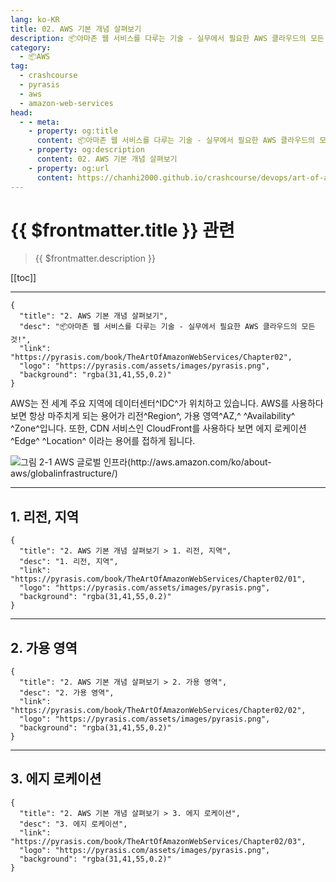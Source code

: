 ```yaml
---
lang: ko-KR
title: 02. AWS 기본 개념 살펴보기
description: 📦아마존 웹 서비스를 다루는 기술 - 실무에서 필요한 AWS 클라우드의 모든 것! > 02. AWS 기본 개념 살펴보기
category:
  - 📦AWS
tag: 
  - crashcourse
  - pyrasis
  - aws 
  - amazon-web-services
head:
  - - meta:
    - property: og:title
      content: 📦아마존 웹 서비스를 다루는 기술 - 실무에서 필요한 AWS 클라우드의 모든 것! > 02. AWS 기본 개념 살펴보기
    - property: og:description
      content: 02. AWS 기본 개념 살펴보기
    - property: og:url
      content: https://chanhi2000.github.io/crashcourse/devops/art-of-aws/02.html
---
```


# {{ $frontmatter.title }} 관련

> {{ $frontmatter.description }}

[[toc]]

---

```component VPCard
{
  "title": "2. AWS 기본 개념 살펴보기",
  "desc": "📦아마존 웹 서비스를 다루는 기술 - 실무에서 필요한 AWS 클라우드의 모든 것!",
  "link": "https://pyrasis.com/book/TheArtOfAmazonWebServices/Chapter02",
  "logo": "https://pyrasis.com/assets/images/pyrasis.png",
  "background": "rgba(31,41,55,0.2)"
}
```

AWS는 전 세계 주요 지역에 데이터센터^IDC^가 위치하고 있습니다. AWS를 사용하다 보면 항상 마주치게 되는 용어가 리전^Region^, 가용 영역^AZ,^ ^Availability^ ^Zone^입니다. 또한, CDN 서비스인 CloudFront를 사용하다 보면 에지 로케이션^Edge^ ^Location^ 이라는 용어를 접하게 됩니다.

![__그림 2-1__ AWS 글로벌 인프라(http://aws.amazon.com/ko/about-aws/globalinfrastructure/)](https://pyrasis.com/assets/images/TheArtOfAmazonWebServicesChapter02/1.png)

---

## 1. 리전, 지역

```component VPCard
{
  "title": "2. AWS 기본 개념 살펴보기 > 1. 리전, 지역",
  "desc": "1. 리전, 지역",
  "link": "https://pyrasis.com/book/TheArtOfAmazonWebServices/Chapter02/01",
  "logo": "https://pyrasis.com/assets/images/pyrasis.png",
  "background": "rgba(31,41,55,0.2)"
}
```

---

## 2. 가용 영역

```component VPCard
{
  "title": "2. AWS 기본 개념 살펴보기 > 2. 가용 영역",
  "desc": "2. 가용 영역",
  "link": "https://pyrasis.com/book/TheArtOfAmazonWebServices/Chapter02/02",
  "logo": "https://pyrasis.com/assets/images/pyrasis.png",
  "background": "rgba(31,41,55,0.2)"
}
```

---

## 3. 에지 로케이션

```component VPCard
{
  "title": "2. AWS 기본 개념 살펴보기 > 3. 에지 로케이션",
  "desc": "3. 에지 로케이션",
  "link": "https://pyrasis.com/book/TheArtOfAmazonWebServices/Chapter02/03",
  "logo": "https://pyrasis.com/assets/images/pyrasis.png",
  "background": "rgba(31,41,55,0.2)"
}
```


<TagLinks />